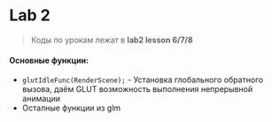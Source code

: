 # Lab 2
>Коды по урокам лежат в **lab2 lesson 6/7/8**
#### Основные функции:
* `glutIdleFunc(RenderScene);` - Установка глобального обратного вызова, даём GLUT возможность выполнения непрерывной анимации
* Осталные функции из glm
